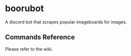 # boorubot
A discord bot that scrapes popular imageboards for images. 

## Commands Reference

Please refer to the wiki.
